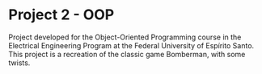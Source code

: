 # Project 2 - OOP
Project developed for the Object-Oriented Programming course in the Electrical Engineering Program at the Federal University of Espírito Santo.
This project is a recreation of the classic game Bomberman, with some twists.

